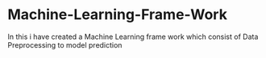# Machine-Learning-Frame-Work
In this i have created a Machine Learning frame work which consist of Data Preprocessing to model prediction
